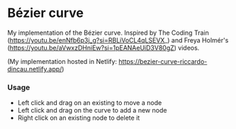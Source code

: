 # Bézier curve
My implementation of the Bézier curve. Inspired by The Coding Train (https://youtu.be/enNfb6p3j_g?si=RBLiVoCL4qLSEVX_) and Freya Holmér's (https://youtu.be/aVwxzDHniEw?si=1pEANAeUiD3V80gZ) videos.

(My implementation hosted in Netlify: https://bezier-curve-riccardo-dincau.netlify.app/)

### Usage
 - Left click and drag on an existing to move a node
 - Left click and drag on the curve to add a new node
 - Right click on an existing node to delete it
 
